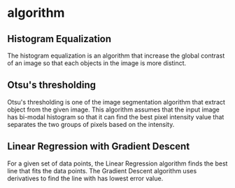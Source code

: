 # algorithm
## Histogram Equalization
The histogram equalization is an algorithm that increase the global contrast of an image so that each objects in the
image is more distinct. 

## Otsu's thresholding
Otsu's thresholding is one of the image segmentation algorithm that extract object from the given image. This algorithm 
assumes that the input image has bi-modal histogram so that it can find the best pixel intensity value that separates
the two groups of pixels based on the intensity.

## Linear Regression with Gradient Descent
For a given set of data points, the Linear Regression algorithm finds the best line that fits the data points. The 
Gradient Descent algorithm uses derivatives to find the line with has lowest error value.
